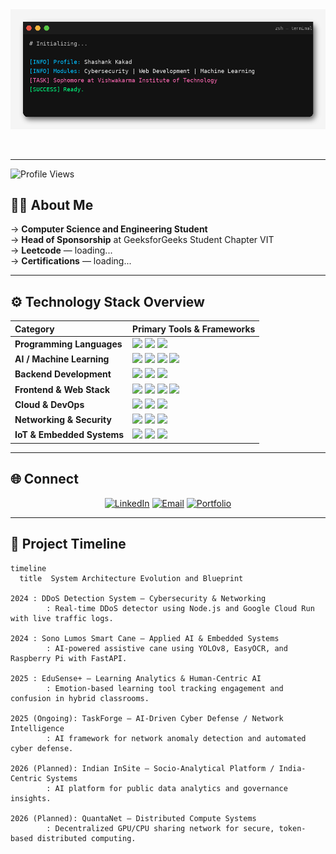 <!-- GitHub Profile README for Shashank Kakad -->

<!-- Terminal Photo -->
<div align="center">
  <img src="assets/terminal_intro.png" alt="Terminal intro" width="900" />
</div>

<!-- Divider -->
<p align="center">
  <img src="https://capsule-render.vercel.app/api?type=rect&color=00FFC8&height=1&section=header&text=" alt="" />
</p>

---

![Profile Views](https://komarev.com/ghpvc/?username=RevvedUp&style=for-the-badge&color=00FFC8)

## 👨‍💻 About Me

→ **Computer Science and Engineering Student**  
→ **Head of Sponsorship** at GeeksforGeeks Student Chapter VIT  
→ **Leetcode** — loading...  
→ **Certifications** — loading...

---
## ⚙️ Technology Stack Overview

| **Category** | **Primary Tools & Frameworks** |
|:--|:--|
| **Programming Languages** | <img src="https://img.shields.io/badge/C++-00599C?logo=cplusplus&logoColor=white" /> <img src="https://img.shields.io/badge/Python-3776AB?logo=python&logoColor=white" /> <img src="https://img.shields.io/badge/JavaScript-F7DF1E?logo=javascript&logoColor=black" /> |
| **AI / Machine Learning** | <img src="https://img.shields.io/badge/TensorFlow-FF6F00?logo=tensorflow&logoColor=white" /> <img src="https://img.shields.io/badge/OpenCV-5C3EE8?logo=opencv&logoColor=white" /> <img src="https://img.shields.io/badge/YOLOv8-00C853?logo=ai&logoColor=white" /> <img src="https://img.shields.io/badge/EasyOCR-000000?logo=python&logoColor=white" /> |
| **Backend Development** | <img src="https://img.shields.io/badge/FastAPI-009688?logo=fastapi&logoColor=white" /> <img src="https://img.shields.io/badge/Express.js-000000?logo=express&logoColor=white" /> <img src="https://img.shields.io/badge/Node.js-339933?logo=nodedotjs&logoColor=white" /> |
| **Frontend & Web Stack** | <img src="https://img.shields.io/badge/React-61DAFB?logo=react&logoColor=black" /> <img src="https://img.shields.io/badge/MongoDB-47A248?logo=mongodb&logoColor=white" /> <img src="https://img.shields.io/badge/Express-000000?logo=express&logoColor=white" /> <img src="https://img.shields.io/badge/Node.js-339933?logo=nodedotjs&logoColor=white" /> |
| **Cloud & DevOps** | <img src="https://img.shields.io/badge/Google%20Cloud-4285F4?logo=googlecloud&logoColor=white" /> <img src="https://img.shields.io/badge/Docker-2496ED?logo=docker&logoColor=white" /> <img src="https://img.shields.io/badge/GitHub%20Actions-2088FF?logo=githubactions&logoColor=white" /> |
| **Networking & Security** | <img src="https://img.shields.io/badge/Cisco%20CCNA-1E88E5?logo=cisco&logoColor=white" /> <img src="https://img.shields.io/badge/Network%20Protocols-000000?logo=wireshark&logoColor=00BFFF" /> <img src="https://img.shields.io/badge/TCP%2FIP%20%7C%20Firewalls%20%7C%20VPNs-0F0F0F?logo=protonmail&logoColor=00FFC8" /> |
| **IoT & Embedded Systems** | <img src="https://img.shields.io/badge/Raspberry%20Pi-A22846?logo=raspberrypi&logoColor=white" /> <img src="https://img.shields.io/badge/Arduino-00979D?logo=arduino&logoColor=white" /> <img src="https://img.shields.io/badge/Sensor%20Modules-37474F?logo=hardware&logoColor=white" /> |

---

## 🌐 Connect

<div align="center">

[![LinkedIn](https://img.shields.io/badge/LinkedIn-0A66C2?style=for-the-badge&logo=linkedin&logoColor=white)](https://linkedin.com/in/shashankkakad)
[![Email](https://img.shields.io/badge/Email-D14836?style=for-the-badge&logo=gmail&logoColor=white)](mailto:shashank.kakad@example.com)
[![Portfolio](https://img.shields.io/badge/Portfolio-000000?style=for-the-badge&logo=vercel&logoColor=00FFC8)](#)

</div>

---

## 🧭 Project Timeline

```mermaid
timeline
  title  System Architecture Evolution and Blueprint

2024 : DDoS Detection System — Cybersecurity & Networking
        : Real-time DDoS detector using Node.js and Google Cloud Run with live traffic logs.

2024 : Sono Lumos Smart Cane — Applied AI & Embedded Systems
        : AI-powered assistive cane using YOLOv8, EasyOCR, and Raspberry Pi with FastAPI.

2025 : EduSense+ — Learning Analytics & Human-Centric AI
        : Emotion-based learning tool tracking engagement and confusion in hybrid classrooms.

2025 (Ongoing): TaskForge — AI-Driven Cyber Defense / Network Intelligence
        : AI framework for network anomaly detection and automated cyber defense.

2026 (Planned): Indian InSite — Socio-Analytical Platform / India-Centric Systems
        : AI platform for public data analytics and governance insights.

2026 (Planned): QuantaNet — Distributed Compute Systems
        : Decentralized GPU/CPU sharing network for secure, token-based distributed computing.

